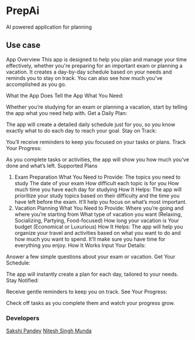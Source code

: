 # PrepAi
AI powered application for planning

## Use case
App Overview
This app is designed to help you plan and manage your time effectively, whether you're preparing for an important exam or planning a vacation. It creates a day-by-day schedule based on your needs and reminds you to stay on track. You can also see how much you've accomplished as you go.

What the App Does
Tell the App What You Need:

Whether you’re studying for an exam or planning a vacation, start by telling the app what you need help with.
Get a Daily Plan:

The app will create a detailed daily schedule just for you, so you know exactly what to do each day to reach your goal.
Stay on Track:

You’ll receive reminders to keep you focused on your tasks or plans.
Track Your Progress:

As you complete tasks or activities, the app will show you how much you’ve done and what’s left.
Supported Plans
1. Exam Preparation
What You Need to Provide:
The topics you need to study
The date of your exam
How difficult each topic is for you
How much time you have each day for studying
How It Helps:
The app will prioritize your study topics based on their difficulty and the time you have left before the exam. It’ll help you focus on what’s most important.
2. Vacation Planning
What You Need to Provide:
Where you’re going and where you’re starting from
What type of vacation you want (Relaxing, Socializing, Partying, Food-focused)
How long your vacation is
Your budget (Economical or Luxurious)
How It Helps:
The app will help you organize your travel and activities based on what you want to do and how much you want to spend. It’ll make sure you have time for everything you enjoy.
How It Works
Input Your Details:

Answer a few simple questions about your exam or vacation.
Get Your Schedule:

The app will instantly create a plan for each day, tailored to your needs.
Stay Notified:

Receive gentle reminders to keep you on track.
See Your Progress:

Check off tasks as you complete them and watch your progress grow.

### Developers
[Sakshi Pandey](https://www.linkedin.com/in/sakshi-pandey-ba23802b5/)
[Nitesh Singh Munda](https://www.linkedin.com/in/nitesh-singh-munda-a78804115/)
